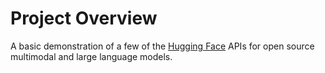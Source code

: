 # Project Overview
 
 A basic demonstration of a few of the [Hugging Face](https://huggingface.co/) APIs for open source multimodal and large language models.
